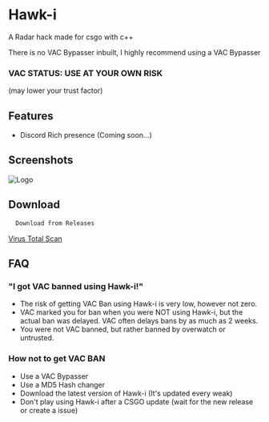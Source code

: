 # Hawk-i

A Radar hack made for csgo with c++

There is no VAC Bypasser inbuilt, I highly recommend using a VAC Bypasser

### VAC STATUS: USE AT YOUR OWN RISK
(may lower your trust factor)

## Features

- Discord Rich presence (Coming soon...)

## Screenshots

![Logo](https://cdn.discordapp.com/attachments/926176591736889385/1116265352129683528/image.png)


## Download

```bash
  Download from Releases
```

[Virus Total Scan](https://www.virustotal.com/gui/file/e28b15aa5c96504f1070ef511bb18cae32f763c68217d518363b9fa3ec229d6a/detection)

## FAQ

### "I got VAC banned using Hawk-i!"

- The risk of getting VAC Ban using Hawk-i is very low, however not zero.
- VAC marked you for ban when you were NOT using Hawk-i, but the actual ban was delayed. VAC often delays bans by as much as 2 weeks.
- You were not VAC banned, but rather banned by overwatch or untrusted.

### How not to get VAC BAN

- Use a VAC Bypasser
- Use a MD5 Hash changer
- Download the latest version of Hawk-i (It's updated every weak)
- Don't play using Hawk-i after a CSGO update (wait for the new release or create a issue)
